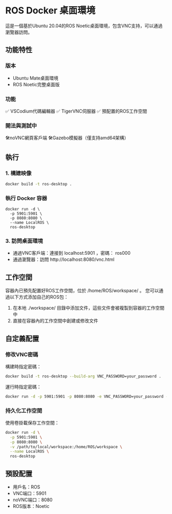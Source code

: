 # ROS Docker 桌面環境

這是一個基於Ubuntu 20.04的ROS Noetic桌面環境，包含VNC支持，可以通過瀏覽器訪問。

## 功能特性

### 版本
- Ubuntu Mate桌面環境
- ROS Noetic完整桌面版

### 功能 
✅ VSCodium代碼編輯器
✅ TigerVNC伺服器
✅ 預配置的ROS工作空間

### 開法與測試中
🛠️noVNC網頁客戶端
🛠️Gazebo模擬器（僅支持amd64架構）

## 執行

### 1. 構建映像
```bash
docker build -t ros-desktop .
```

### 執行 Docker 容器
```
docker run -d \
  -p 5901:5901 \
  -p 8080:8080 \
  --name LocalROS \
  ros-desktop
```

### 3. 訪問桌面環境
- 通過VNC客戶端：連接到 localhost:5901 ，密碼： ros000
- 通過瀏覽器：訪問 http://localhost:8080/vnc.html


## 工作空間
容器內已預先配置好ROS工作空間，位於 /home/ROS/workspace/ 。
您可以通過以下方式添加自己的ROS包：

1. 在本地 ./workspace/ 目錄中添加文件，這些文件會被複製到容器的工作空間中
2. 直接在容器內的工作空間中創建或修改文件
## 自定義配置

### 修改VNC密碼

構建時指定密碼：
```bash
docker build -t ros-desktop --build-arg VNC_PASSWORD=your_password .
 ```

運行時指定密碼：
```bash
docker run -d -p 5901:5901 -p 8080:8080 -e VNC_PASSWORD=your_password --name LocalROS ros-desktop
```

### 持久化工作空間
使用卷掛載保存工作空間：

```bash
docker run -d \
  -p 5901:5901 \
  -p 8080:8080 \
  -v /path/to/local/workspace:/home/ROS/workspace \
  --name LocalROS \
  ros-desktop
 ```

## 預設配置
- 用戶名：ROS
- VNC端口：5901
- noVNC端口：8080
- ROS版本：Noetic
